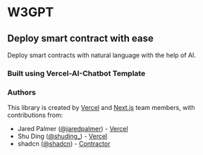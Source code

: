 # W3GPT
## Deploy smart contract with ease
Deploy smart contracts with natural language with the help of AI.

### Built using Vercel-AI-Chatbot Template
### Authors
This library is created by [Vercel](https://vercel.com) and [Next.js](https://nextjs.org) team members, with contributions from:
- Jared Palmer ([@jaredpalmer](https://twitter.com/jaredpalmer)) - [Vercel](https://vercel.com)
- Shu Ding ([@shuding\_](https://twitter.com/shuding_)) - [Vercel](https://vercel.com)
- shadcn ([@shadcn](https://twitter.com/shadcn)) - [Contractor](https://shadcn.com)